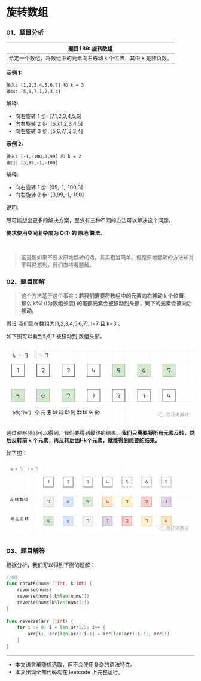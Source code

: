 # 旋转数组

### 01、题目分析

| 题目189: 旋转数组                                            |
| ------------------------------------------------------------ |
| 给定一个数组，将数组中的元素向右移动 k 个位置，其中 k 是非负数。 |

**示例 1:**

```
输入: [1,2,3,4,5,6,7] 和 k = 3
输出: [5,6,7,1,2,3,4]
```

解释:

- 向右旋转 1 步: [7,1,2,3,4,5,6]
- 向右旋转 2 步: [6,7,1,2,3,4,5]
- 向右旋转 3 步: [5,6,7,1,2,3,4]

**示例 2:**

```
输入: [-1,-100,3,99] 和 k = 2
输出: [3,99,-1,-100]
```

解释: 

- 向右旋转 1 步: [99,-1,-100,3]
- 向右旋转 2 步: [3,99,-1,-100]

说明:

尽可能想出更多的解决方案，至少有三种不同的方法可以解决这个问题。

**要求使用空间复杂度为 O(1) 的 原地 算法。**

<br>

> 这道题如果不要求原地翻转的话，其实相当简单。但是原地翻转的方法却并不容易想到，我们直接看题解。

### 02、题目图解

> 这个方法基于这个事实：**若我们需要将数组中的元素向右移动 k 个位置， 那么 k%l (l为数组长度) 的尾部元素会被移动到头部，剩下的元素会被向后移动。**

假设 我们现在数组为[1,2,3,4,5,6,7], l=7 且 k=3 。

如下图可以看到5,6,7 被移动到 数组头部。

<img src="004/1.png" alt="PNG" style="zoom:80%;" />

通过观察我们可以得到，我们要得到最终的结果。**我们只需要将所有元素反转，然后反转前 k 个元素，再反转后面l-k个元素，就能得到想要的结果。**

如下图：

<img src="004/2.png" alt="PNG" style="zoom: 80%;" />

### 03、题目解答

根据分析，我们可以得到下面的题解：

```go
//GO
func rotate(nums []int, k int) {
	reverse(nums)
	reverse(nums[:k%len(nums)])
	reverse(nums[k%len(nums):])
}

func reverse(arr []int) {
	for i := 0; i < len(arr)/2; i++ {
		arr[i], arr[len(arr)-i-1] = arr[len(arr)-i-1], arr[i]
	}
}
```

------

- 本文语言虽随机选取，但不会使用复杂的语法特性。
- 本文出现全部代码均在 leetcode 上完整运行。

